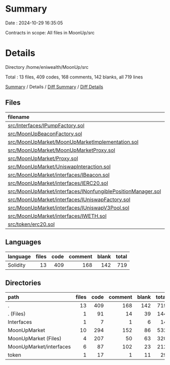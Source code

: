 # Summary

Date : 2024-10-29 16:35:05

Contracts in scope: All files in
MoonUp/src



# Details


Directory /home/eniwealth/MoonUp/src

Total : 13 files,  409 codes, 168 comments, 142 blanks, all 719 lines

[Summary](results.md) / Details / [Diff Summary](diff.md) / [Diff Details](diff-details.md)

## Files
| filename | language | code | comment | blank | total |
| :--- | :--- | ---: | ---: | ---: | ---: |
| [src/Interfaces/IPumpFactory.sol](/src/Interfaces/IPumpFactory.sol) | Solidity | 7 | 1 | 6 | 14 |
| [src/MoonUpBeaconFactory.sol](/src/MoonUpBeaconFactory.sol) | Solidity | 91 | 14 | 39 | 144 |
| [src/MoonUpMarket/MoonUpMarketImplementation.sol](/src/MoonUpMarket/MoonUpMarketImplementation.sol) | Solidity | 151 | 1 | 40 | 192 |
| [src/MoonUpMarket/MoonUpMarketProxy.sol](/src/MoonUpMarket/MoonUpMarketProxy.sol) | Solidity | 17 | 21 | 9 | 47 |
| [src/MoonUpMarket/Proxy.sol](/src/MoonUpMarket/Proxy.sol) | Solidity | 24 | 27 | 11 | 62 |
| [src/MoonUpMarket/UniswapInteraction.sol](/src/MoonUpMarket/UniswapInteraction.sol) | Solidity | 15 | 1 | 3 | 19 |
| [src/MoonUpMarket/interfaces/IBeacon.sol](/src/MoonUpMarket/interfaces/IBeacon.sol) | Solidity | 4 | 9 | 2 | 15 |
| [src/MoonUpMarket/interfaces/IERC20.sol](/src/MoonUpMarket/interfaces/IERC20.sol) | Solidity | 11 | 58 | 9 | 78 |
| [src/MoonUpMarket/interfaces/INonfungiblePositionManager.sol](/src/MoonUpMarket/interfaces/INonfungiblePositionManager.sol) | Solidity | 30 | 16 | 3 | 49 |
| [src/MoonUpMarket/interfaces/IUniswapFactory.sol](/src/MoonUpMarket/interfaces/IUniswapFactory.sol) | Solidity | 13 | 17 | 3 | 33 |
| [src/MoonUpMarket/interfaces/IUniswapV3Pool.sol](/src/MoonUpMarket/interfaces/IUniswapV3Pool.sol) | Solidity | 19 | 1 | 5 | 25 |
| [src/MoonUpMarket/interfaces/IWETH.sol](/src/MoonUpMarket/interfaces/IWETH.sol) | Solidity | 10 | 1 | 1 | 12 |
| [src/token/erc20.sol](/src/token/erc20.sol) | Solidity | 17 | 1 | 11 | 29 |



## Languages
| language | files | code | comment | blank | total |
| :--- | ---: | ---: | ---: | ---: | ---: |
| Solidity | 13 | 409 | 168 | 142 | 719 |

## Directories
| path | files | code | comment | blank | total |
| :--- | ---: | ---: | ---: | ---: | ---: |
| . | 13 | 409 | 168 | 142 | 719 |
| . (Files) | 1 | 91 | 14 | 39 | 144 |
| Interfaces | 1 | 7 | 1 | 6 | 14 |
| MoonUpMarket | 10 | 294 | 152 | 86 | 532 |
| MoonUpMarket (Files) | 4 | 207 | 50 | 63 | 320 |
| MoonUpMarket/interfaces | 6 | 87 | 102 | 23 | 212 |
| token | 1 | 17 | 1 | 11 | 29 |
